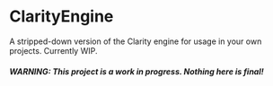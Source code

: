 # ClarityEngine
A stripped-down version of the Clarity engine for usage in your own projects. Currently WIP.

##### WARNING: This project is a *work in progress*. Nothing here is final!
